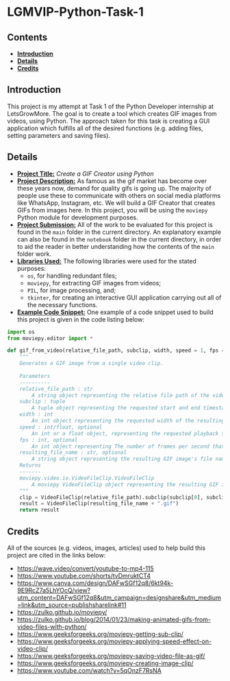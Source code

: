 <h1><b>LGMVIP-Python-Task-1</b></h1>

<h2><b>Contents</b></h2>

- [**Introduction**](#introduction)
- [**Details**](#details)
- [**Credits**](#credits)

## **Introduction**
This project is my attempt at Task 1 of the Python Developer internship at LetsGrowMore. The goal is to create a tool which creates GIF images from videos, using Python. The approach taken for this task is creating a GUI application which fulfills all of the desired functions (e.g. adding files, setting parameters and saving files).

## **Details**
* **<u>Project Title:</u>** *Create a GIF Creator using Python*
* **<u>Project Description:</u>** As famous as the gif market has become over these years now, demand for quality gifs is going up. The majority of people use these to communicate with others on social media platforms like WhatsApp, Instagram, etc. We will build a GIF Creator that creates GIFs from images here. In this project, you will be using the `moviepy` Python module for development purposes.
* **<u>Project Submission:</u>** All of the work to be evaluated for this project is found in the `main` folder in the current directory. An explanatory example can also be found in the `notebook` folder in the current directory, in order to aid the reader in better understanding how the contents of the `main` folder work.
* **<u>Libraries Used:</u>** The following libraries were used for the stated purposes:
  - `os`, for handling redundant files;
  - `moviepy`, for extracting GIF images from videos;
  - `PIL`, for image processing, and;
  - `tkinter`, for creating an interactive GUI application carrying out all of the necessary functions.
* **<u>Example Code Snippet:</u>** One example of a code snippet used to build this project is given in the code listing below:
```python
import os
from moviepy.editor import *

def gif_from_video(relative_file_path, subclip, width, speed = 1, fps = 15, resulting_file_name = "result"):
    """
    Generates a GIF image from a single video clip.
    
    Parameters
    ----------
    relative_file_path : str
        A string object representing the relative file path of the video clip
    subclip : tuple
        A tuple object representing the requested start and end timestamps of the video clip (in seconds), respectively
    width : int
        An int object representing the requested width of the resulting GIF image
    speed : int/float, optional
        An int or a float object, representing the requested playback speed of the resulting GIF image. Default : 1
    fps : int, optional
        An int object representing The number of frames per second that the resulting GIF image should have. Default : 15
    resulting_file_name : str, optional
        A string object representing the resulting GIF image's file name (excluding the ".gif" extension declaration). Default : "result"
    Returns
    -------
    moviepy.video.io.VideoFileClip.VideoFileClip
        A moviepy VideoFileClip object representing the resulting GIF image
    """
    clip = VideoFileClip(relative_file_path).subclip(subclip[0], subclip[1]).resize(width = width).fx(vfx.speedx, speed).write_gif(resulting_file_name + ".gif")
    result = VideoFileClip(resulting_file_name + ".gif")
    return result
```

## **Credits**
All of the sources (e.g. videos, images, articles) used to help build this project are cited in the links below:
- https://wave.video/convert/youtube-to-mp4-115
- https://www.youtube.com/shorts/tvDmruktCT4
- https://www.canva.com/design/DAFwSGf12q8/6kt94k-9E9RcZ7a5LhYOcQ/view?utm_content=DAFwSGf12q8&utm_campaign=designshare&utm_medium=link&utm_source=publishsharelink#11
- https://zulko.github.io/moviepy/
- https://zulko.github.io/blog/2014/01/23/making-animated-gifs-from-video-files-with-python/
- https://www.geeksforgeeks.org/moviepy-getting-sub-clip/
- https://www.geeksforgeeks.org/moviepy-applying-speed-effect-on-video-clip/
- https://www.geeksforgeeks.org/moviepy-saving-video-file-as-gif/
- https://www.geeksforgeeks.org/moviepy-creating-image-clip/
- https://www.youtube.com/watch?v=5qOnzF7RsNA